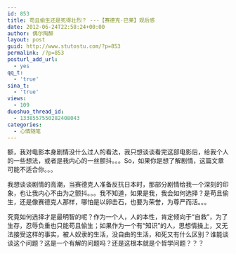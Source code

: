 ```yaml
---
id: 853
title: 苟且偷生还是死得壮烈？ ---【赛德克·巴莱】观后感
date: 2012-06-24T22:58:24+00:00
author: 偶尔陶醉
layout: post
guid: http://www.stutostu.com/?p=853
permalink: /?p=853
posturl_add_url:
  - yes
qq_t:
  - 'true'
sina_t:
  - 'true'
views:
  - 109
duoshuo_thread_id:
  - 1338557550282408043
categories:
  - 心情随笔
---
```

额，我对电影本身剧情没什么过人的看法，我只想谈谈看完这部电影后，给我个人的一些想法，或者是我内心的一丝颤抖。。。So，如果你是想了解剧情，这篇文章可能不适合你。。。

我想谈谈剧情的高潮，当赛德克人准备反抗日本时，那部分剧情给我一个深刻的印象，也让我内心不由为之颤抖。。。我不知道，如果是我，我会如何选择？是苟且偷生，还是像赛德克人那样，哪怕是以卵击石，也要为荣誉，为尊严而活。。。

究竟如何选择才是最明智的呢？作为一个人，人的本性，肯定倾向于“自救”，为了生存，忍辱负重也只能苟且偷生；如果作为一个有“知识”的人，思想情操上，又无法接受这样的事实，被人奴隶的生活，没自由的生活，和死又有什么区别？谁能谈谈这个问题？这是一个有解的问题吗？还是这根本就是个哲学问题？？？